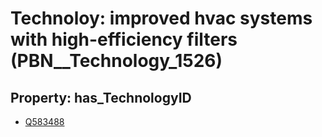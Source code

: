 # Technoloy: __improved hvac systems with high-efficiency filters__ (PBN__Technology_1526)

## Property: has_TechnologyID

* [Q583488](Q583488)

